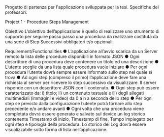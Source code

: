 Progetto di partenza per l'applicazione sviluppata per la tesi.
Specifiche dei professori:

Project 1 - Procedure Steps Management 

Obiettivo 
L’obiettivo dell’applicazione è quello di realizzare uno strumento di supporto per seguire passo passo una procedura da realizzare costituta da una serie di Step Successivi obbligatori e/o opzionali. 

Requirement/Functionalities 
● L’applicazione all’avvio scarica da un Server remoto la lista delle procedure disponibili in formato JSON 
● Ogni descrittore di una procedura deve contenere un titolo ed una descrizione 
● L’utente sceglie da una lista quale procedura vuole iniziare 
● Per ogni procedura l’utente dovrà sempre essere informato sullo step nel quale si trova 
● Ad ogni step (compreso il primo) l’applicazione deve fare una richiesta al server per ricevere lo step successivo da visualizzare. Il server risponde con un descrittore JSON con il contenuto. 
● Ogni step può essere caratterizzato da: i) titolo; ii) un contenuto testuale e iii) degli allegati multimediali (immagini e video) da 0 a n a seconda dello step 
● Per ogni step se previsto dalla configurazione l’utente potrà tornare allo step precedente e/o andare avanti 
● Ogni volta che una procedura viene completata dovrà essere generato e salvato sul device un log storico contenente Timestamp di inizio, Timestamp di fine, Tempo impiegato per ogni step e tipologia della procedura. Lo storico dei Log dovrà essere visualizzabile sotto forma di lista nell’applicazione. 
